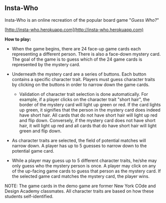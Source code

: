 ## Insta-Who

Insta-Who is an online recreation of the popular board game "_Guess Who?_"  

[http://insta-who.herokuapp.com](http://insta-who.herokuapp.com)

**How to play:**

* When the game begins, there are 24 face-up game cards each representing a different person. There is also a face-down mystery card. The goal of the game is to guess which of the 24 game cards is represented by the mystery card.

* Underneath the mystery card are a series of buttons. Each button contains a specific character trait. Players must guess character traits by clicking on the buttons in order to narrow down the game cards.

	* Validation of character trait selection is done automatically. For example, if a player clicks on the character trait "short hair", the border of the mystery card will light up green or red. If the card lights up green, it signifies that the person in the mystery card does indeed have short hair. All cards that do not have short hair will light up red and flip down. Conversely, if the mystery card does not have short hair, it will light up red and all cards that do have short hair will light green and flip down.

* As character traits are selected, the field of potential matches will narrow down. A player has up to 5 guesses to narrow down to the potential game card.

* While a player may guess up to 5 different character traits, he/she may only guess who the mystery person is once. A player may click on any of the up-facing game cards to guess that person as the mystery card. If the selected game card matches the mystery card, the player wins. 

NOTE: The game cards in the demo game are former New York COde and Design Academy classmates. All character traits are based on how these students self-identified.
